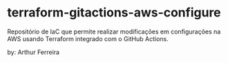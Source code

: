 # terraform-gitactions-aws-configure

Repositório de IaC que permite realizar modificações em configurações na AWS usando Terraform integrado com o GitHub Actions.

by: Arthur Ferreira
